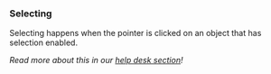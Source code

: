 <!-- collapse -->

### Selecting

Selecting happens when the pointer is clicked on an object that has selection enabled.

_Read more about this in our [help desk section](https://help.shapediver.com/doc/interactions-part-1#Interactions-Part1-Selection)!_